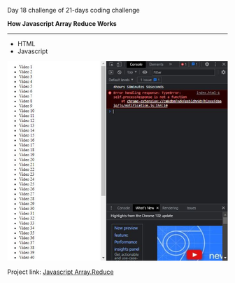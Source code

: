 Day 18 challenge of 21-days coding challenge

**How Javascript Array Reduce Works**
****

* HTML
* Javascript

![Day 18 Challenge](./arrayReduce.jpg "How Aray Reduce Works")

Project link: [Javascript Array.Reduce](https://smtoyedeji.github.io/arrayReduce/)

